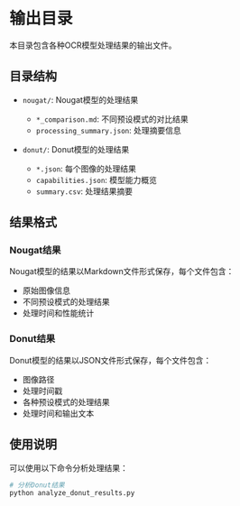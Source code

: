 # 输出目录

本目录包含各种OCR模型处理结果的输出文件。

## 目录结构

- `nougat/`: Nougat模型的处理结果
  - `*_comparison.md`: 不同预设模式的对比结果
  - `processing_summary.json`: 处理摘要信息

- `donut/`: Donut模型的处理结果
  - `*.json`: 每个图像的处理结果
  - `capabilities.json`: 模型能力概览
  - `summary.csv`: 处理结果摘要

## 结果格式

### Nougat结果

Nougat模型的结果以Markdown文件形式保存，每个文件包含：
- 原始图像信息
- 不同预设模式的处理结果
- 处理时间和性能统计

### Donut结果

Donut模型的结果以JSON文件形式保存，每个文件包含：
- 图像路径
- 处理时间戳
- 各种预设模式的处理结果
- 处理时间和输出文本

## 使用说明

可以使用以下命令分析处理结果：

```bash
# 分析Donut结果
python analyze_donut_results.py
```
